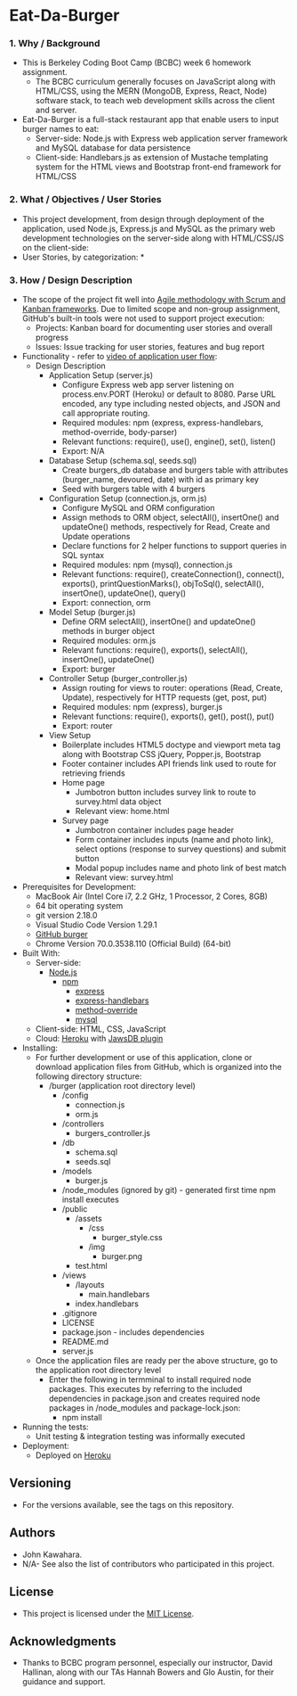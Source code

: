 # Eat-Da-Burger
### 1. Why / Background
  * This is Berkeley Coding Boot Camp (BCBC) week 6 homework assignment.
    * The BCBC curriculum generally focuses on JavaScript along with HTML/CSS, using the MERN (MongoDB, Express, React, Node) software stack, to teach web development skills across the client and server. 
  * Eat-Da-Burger is a full-stack restaurant app that enable users to input burger names to eat:
    * Server-side: Node.js with Express web application server framework and MySQL database for data persistence
    * Client-side: Handlebars.js as extension of Mustache templating system for the HTML views and Bootstrap front-end framework for HTML/CSS
 ### 2. What / Objectives / User Stories
  * This project development, from design through deployment of the application, used Node.js, Express.js and MySQL as the primary web development technologies on the server-side along with HTML/CSS/JS on the client-side:
  * User Stories, by categorization:
    * 
 ### 3. How / Design Description
  * The scope of the project fit well into [Agile methodology with Scrum and Kanban frameworks](https://en.wikipedia.org/wiki/Agile_software_development). Due to limited scope and non-group assignment, GitHub's built-in tools were not used to support project execution:
    * Projects: Kanban board for documenting user stories and overall progress
    * Issues: Issue tracking for user stories, features and bug report
  * Functionality - refer to [video of application user flow](https://drive.google.com/open?id=1w2IGKzNlyG6x5EZ1JKubm2RC0xodmi3Q):
    * Design Description
      * Application Setup (server.js)
        * Configure Express web app server listening on process.env.PORT (Heroku) or default to 8080. Parse URL encoded, any type including nested objects, and JSON and call appropriate routing.
        * Required modules: npm (express, express-handlebars, method-override, body-parser)
        * Relevant functions: require(), use(), engine(), set(), listen() 
        * Export: N/A
      * Database Setup (schema.sql, seeds.sql)
        * Create burgers_db database and burgers table with attributes (burger_name, devoured, date) with id as primary key
        * Seed with burgers table with 4 burgers
      * Configuration Setup (connection.js, orm.js)
        * Configure MySQL and ORM configuration
        * Assign methods to ORM object, selectAll(), insertOne() and updateOne() methods, respectively for Read, Create and Update operations
        * Declare functions for 2 helper functions to support queries in SQL syntax
        * Required modules: npm (mysql), connection.js
        * Relevant functions: require(), createConnection(), connect(), exports(), printQuestionMarks(), objToSql(), selectAll(), insertOne(), updateOne(), query()
        * Export: connection, orm
      * Model Setup (burger.js)
        * Define ORM selectAll(), insertOne() and updateOne() methods in burger object
        * Required modules: orm.js
        * Relevant functions: require(), exports(), selectAll(), insertOne(), updateOne()
        * Export: burger
      * Controller Setup (burger_controller.js)
        * Assign routing for views to router: operations (Read, Create, Update), respectively for HTTP requests (get, post, put)
        * Required modules: npm (express), burger.js
        * Relevant functions: require(), exports(), get(), post(), put()
        * Export: router
      * View Setup
        * Boilerplate includes HTML5 doctype and viewport meta tag along with Bootstrap CSS jQuery, Popper.js, Bootstrap
        * Footer container includes API friends link used to route for retrieving friends 
        * Home page
          * Jumbotron button includes survey link to route to survey.html
          data object
          * Relevant view: home.html
        * Survey page
          * Jumbotron container includes page header
          * Form container includes inputs (name and photo link), select options (response to survey questions) and submit button
          * Modal popup includes name and photo link of best match
          * Relevant view: survey.html
  * Prerequisites for Development:
    * MacBook Air (Intel Core i7, 2.2 GHz, 1 Processor, 2 Cores, 8GB)
    * 64 bit operating system 
    * git version 2.18.0
    * Visual Studio Code Version 1.29.1
    * [GitHub burger](https://github.com/jkawahara/burger)
    * Chrome Version 70.0.3538.110 (Official Build) (64-bit)
  * Built With:
    * Server-side:
      * [Node.js](https://nodejs.org/docs/latest/api/documentation.html)
        * [npm](https://www.npmjs.com/)
          * [express](https://www.npmjs.com/package/express)
          * [express-handlebars](https://www.npmjs.com/package/express-handlebars)
          * [method-override](https://www.npmjs.com/package/method-override)
          * [mysql](https://www.npmjs.com/package/mysql)
    * Client-side: HTML, CSS, JavaScript
    * Cloud: [Heroku]() with [JawsDB plugin]()
  * Installing:
    * For further development or use of this application, clone or download application files from GitHub, which is organized into the following directory structure:
      * /burger (application root directory level)
        * /config
          * connection.js
          * orm.js
        * /controllers
          * burgers_controller.js
        * /db
          * schema.sql
          * seeds.sql
        * /models
          * burger.js
        * /node_modules (ignored by git) - generated first time npm install executes
        * /public
          * /assets
            * /css
              * burger_style.css
            * /img
              * burger.png
          * test.html
        * /views
          * /layouts
            * main.handlebars
          * index.handlebars
        * .gitignore
        * LICENSE
        * package.json - includes dependencies
        * README.md
        * server.js
    * Once the application files are ready per the above structure, go to the application root directory level
      * Enter the following in termminal to install required node packages. This executes by referring to the included dependencies in package.json and creates required node packages in /node_modules and package-lock.json:
        * npm install
  * Running the tests:
    * Unit testing & integration testing was informally executed
  * Deployment:
    * Deployed on [Heroku](TBD)
 ## Versioning
  * For the versions available, see the tags on this repository.
 ## Authors
  * John Kawahara.
  * N/A- See also the list of contributors who participated in this project.
 ## License
  * This project is licensed under the [MIT License](LICENSE).
 ## Acknowledgments
  * Thanks to BCBC program personnel, especially our instructor, David Hallinan, along with our TAs Hannah Bowers and Glo Austin, for their guidance and support.
